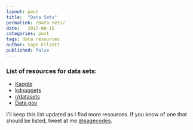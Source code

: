 ```yaml
---
layout: post
title:  "Data Sets"
permalink: /Data Sets/
date:   2017-08-15
categories: post
tags: data resources
author: Sage Elliott
published: false
---
```


### List of resources for data sets:

- [Kaggle](https://www.kaggle.com/)
- [kdnuggets](http://www.kdnuggets.com/)
- [r/datasets](https://www.reddit.com/r/datasets/)
- [Data.gov](https://www.data.gov/open-gov/)


I'll keep this list updated as I find more resources. If you know of one that should be listed, tweet at me [@sagecodes](https://twitter.com/sagecodes).